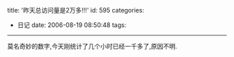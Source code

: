 title: '昨天总访问量是2万多!!!'
id: 595
categories:
  - 日记
date: 2006-08-19 08:50:48
tags:
---

莫名奇妙的数字,今天刚统计了几个小时已经一千多了,原因不明.